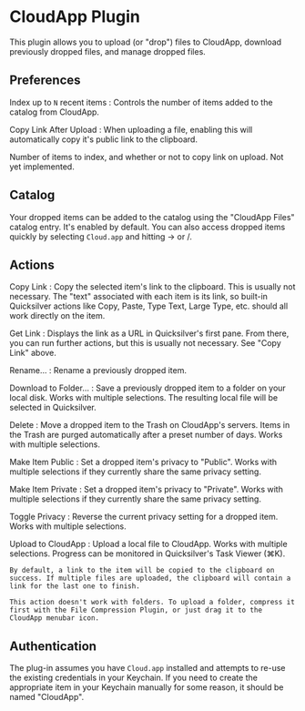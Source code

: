 # CloudApp Plugin #

This plugin allows you to upload (or "drop") files to CloudApp, download previously dropped files, and manage dropped files.

## Preferences ##

Index up to `N` recent items
  : Controls the number of items added to the catalog from CloudApp.

Copy Link After Upload
  : When uploading a file, enabling this will automatically copy it's public link to the clipboard.

Number of items to index, and whether or not to copy link on upload. Not yet implemented.

## Catalog ##

Your dropped items can be added to the catalog using the "CloudApp Files" catalog entry. It's enabled by default. You can also access dropped items quickly by selecting `Cloud.app` and hitting → or /.

## Actions ##

Copy Link
  : Copy the selected item's link to the clipboard. This is usually not necessary. The "text" associated with each item is its link, so built-in Quicksilver actions like Copy, Paste, Type Text, Large Type, etc. should all work directly on the item.

Get Link
  : Displays the link as a URL in Quicksilver's first pane. From there, you can run further actions, but this is usually not necessary. See "Copy Link" above.

Rename…
  : Rename a previously dropped item.

Download to Folder…
  : Save a previously dropped item to a folder on your local disk. Works with multiple selections. The resulting local file will be selected in Quicksilver.

Delete
  : Move a dropped item to the Trash on CloudApp's servers. Items in the Trash are purged automatically after a preset number of days. Works with multiple selections.

Make Item Public
  : Set a dropped item's privacy to "Public". Works with multiple selections if they currently share the same privacy setting.

Make Item Private
  : Set a dropped item's privacy to "Private". Works with multiple selections if they currently share the same privacy setting.

Toggle Privacy
  : Reverse the current privacy setting for a dropped item. Works with multiple selections.

Upload to CloudApp
  : Upload a local file to CloudApp. Works with multiple selections. Progress can be monitored in Quicksilver's Task Viewer (⌘K).
    
    By default, a link to the item will be copied to the clipboard on success. If multiple files are uploaded, the clipboard will contain a link for the last one to finish.
    
    This action doesn't work with folders. To upload a folder, compress it first with the File Compression Plugin, or just drag it to the CloudApp menubar icon.

## Authentication ##

The plug-in assumes you have `Cloud.app` installed and attempts to re-use the existing credentials in your Keychain. If you need to create the appropriate item in your Keychain manually for some reason, it should be named "CloudApp".
